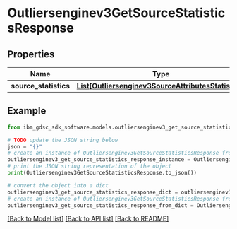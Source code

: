 # Outliersenginev3GetSourceStatisticsResponse


## Properties

Name | Type | Description | Notes
------------ | ------------- | ------------- | -------------
**source_statistics** | [**List[Outliersenginev3SourceAttributesStatistics]**](Outliersenginev3SourceAttributesStatistics.md) |  | [optional] 

## Example

```python
from ibm_gdsc_sdk_software.models.outliersenginev3_get_source_statistics_response import Outliersenginev3GetSourceStatisticsResponse

# TODO update the JSON string below
json = "{}"
# create an instance of Outliersenginev3GetSourceStatisticsResponse from a JSON string
outliersenginev3_get_source_statistics_response_instance = Outliersenginev3GetSourceStatisticsResponse.from_json(json)
# print the JSON string representation of the object
print(Outliersenginev3GetSourceStatisticsResponse.to_json())

# convert the object into a dict
outliersenginev3_get_source_statistics_response_dict = outliersenginev3_get_source_statistics_response_instance.to_dict()
# create an instance of Outliersenginev3GetSourceStatisticsResponse from a dict
outliersenginev3_get_source_statistics_response_from_dict = Outliersenginev3GetSourceStatisticsResponse.from_dict(outliersenginev3_get_source_statistics_response_dict)
```
[[Back to Model list]](../README.md#documentation-for-models) [[Back to API list]](../README.md#documentation-for-api-endpoints) [[Back to README]](../README.md)


